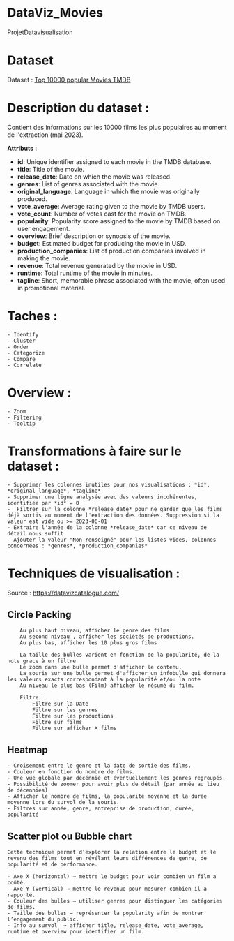 # DataViz_Movies
 ProjetDatavisualisation

# Dataset

Dataset : [Top 10000 popular Movies TMDB](https://www.kaggle.com/datasets/ursmaheshj/top-10000-popular-movies-tmdb-05-2023/data)


# Description du dataset :

Contient des informations sur les 10000 films les plus populaires au moment de l'extraction (mai 2023).

**Attributs :**


- **id**: Unique identifier assigned to each movie in the TMDB database.
- **title**: Title of the movie.
- **release_date**: Date on which the movie was released.
- **genres**: List of genres associated with the movie.
- **original_language**: Language in which the movie was originally produced.
- **vote_average**: Average rating given to the movie by TMDB users.
- **vote_count**: Number of votes cast for the movie on TMDB.
- **popularity**: Popularity score assigned to the movie by TMDB based on user engagement.
- **overview**: Brief description or synopsis of the movie.
- **budget**: Estimated budget for producing the movie in USD.
- **production_companies**: List of production companies involved in making the movie.
- **revenue**: Total revenue generated by the movie in USD.
- **runtime**: Total runtime of the movie in minutes.
- **tagline**: Short, memorable phrase associated with the movie, often used in promotional material.


# Taches :
    - Identify
    - Cluster
    - Order
    - Categorize
    - Compare
    - Correlate

# Overview :
    - Zoom
    - Filtering
    - Tooltip


# Transformations à faire sur le dataset :
```
- Supprimer les colonnes inutiles pour nos visualisations : *id*, *original_language*, *tagline*
- Supprimer une ligne analysée avec des valeurs incohérentes, identifiée par *id* = 0
-  Filtrer sur la colonne *release_date* pour ne garder que les films déjà sortis au moment de l'extraction des données. Suppression si la valeur est vide ou >= 2023-06-01
- Extraire l'année de la colonne *release_date* car ce niveau de détail nous suffit
- Ajouter la valeur "Non renseigné" pour les listes vides, colonnes concernées : *genres*, *production_companies*
```

# Techniques de visualisation :

Source : https://datavizcatalogue.com/

## Circle Packing

        Au plus haut niveau, afficher le genre des films
        Au second niveau , afficher les sociétés de productions.
        Au plus bas, afficher les 10 plus gros films
        
        La taille des bulles varient en fonction de la popularité, de la note grace à un filtre
        Le zoom dans une bulle permet d'afficher le contenu. 
        La souris sur une bulle permet d'afficher un infobulle qui donnera les valeurs exacts correspondant à la popularité et/ou la note
        Au niveau le plus bas (Film) afficher le résumé du film.

        Filtre:
            Filtre sur la Date
            Filtre sur les genres
            Filtre sur les productions
            Filtre sur films
            Filtre sur afficher X films


## Heatmap
```
- Croisement entre le genre et la date de sortie des films.
- Couleur en fonction du nombre de films.
- Une vue globale par décénnie et éventuellement les genres regroupés.
- Possibilité de zoomer pour avoir plus de détail (par année au lieu de décennies)
- Afficher le nombre de films, la popularité moyenne et la durée moyenne lors du survol de la souris.
- Filtres sur année, genre, entreprise de production, durée, popularité
```

## Scatter plot ou Bubble chart
```
Cette technique permet d’explorer la relation entre le budget et le revenu des films tout en révélant leurs différences de genre, de popularité et de performance.

- Axe X (horizontal) → mettre le budget pour voir combien un film a coûté.
- Axe Y (vertical) → mettre le revenue pour mesurer combien il a rapporté.
- Couleur des bulles → utiliser genres pour distinguer les catégories de films.
- Taille des bulles → représenter la popularity afin de montrer l’engagement du public.
- Info au survol  → afficher title, release_date, vote_average, runtime et overview pour identifier un film.
```
